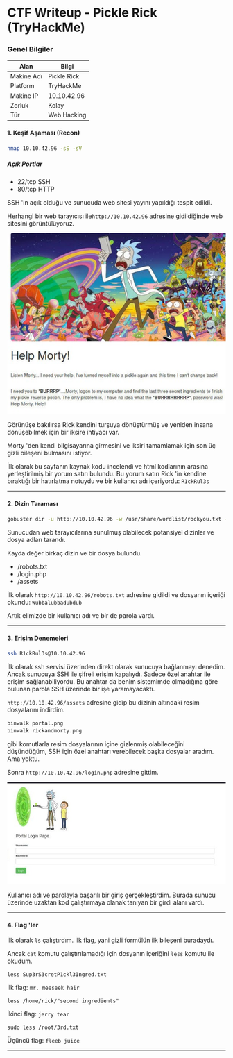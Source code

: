 
# CTF Writeup - Pickle Rick (TryHackMe)


### Genel Bilgiler

| Alan       | Bilgi       |
| ---------- | ----------- |
| Makine Adı | Pickle Rick |
| Platform   | TryHackMe   |
| Makine IP  | 10.10.42.96 |
| Zorluk     | Kolay       |
| Tür        | Web Hacking |

#### 1. Keşif Aşaması (Recon)

```bash
nmap 10.10.42.96 -sS -sV
```

##### Açık Portlar

- 22/tcp SSH
- 80/tcp HTTP

SSH 'in açık olduğu ve sunucuda web sitesi yayını yapıldığı tespit edildi.

Herhangi bir web tarayıcısı ile`http://10.10.42.96` adresine gidildiğinde web sitesini görüntülüyoruz.

![](./images/website.jpeg)

Görünüşe bakılırsa Rick kendini turşuya dönüştürmüş ve yeniden insana dönüşebilmek için bir iksire ihtiyacı var.

Morty 'den kendi bilgisayarına girmesini ve iksiri tamamlamak için son üç gizli bileşeni bulmasını istiyor.

İlk olarak bu sayfanın kaynak kodu incelendi ve html kodlarının arasına yerleştirilmiş bir yorum satırı bulundu. Bu yorum satırı Rick 'in kendine bıraktığı bir hatırlatma notuydu ve bir kullanıcı adı içeriyordu: `R1ckRul3s`

---
#### 2. Dizin Taraması

```bash
gobuster dir -u http://10.10.42.96 -w /usr/share/wordlist/rockyou.txt -x txt, php, html
```

Sunucudan web tarayıcılarına sunulmuş olabilecek potansiyel dizinler ve dosya adları tarandı.

Kayda değer birkaç dizin ve bir dosya bulundu.

- /robots.txt
- /login.php
- /assets

İlk olarak `http://10.10.42.96/robots.txt` adresine gidildi ve dosyanın içeriği okundu: `Wubbalubbadubdub`

Artık elimizde bir kullanıcı adı ve bir de parola vardı.

---
#### 3. Erişim Denemeleri

```bash
ssh R1ckRul3s@10.10.42.96
```

İlk olarak ssh servisi üzerinden direkt olarak sunucuya bağlanmayı denedim. Ancak sunucuya SSH ile şifreli erişim kapalıydı. Sadece özel anahtar ile erişim sağlanabiliyordu. Bu anahtar da benim sistemimde olmadığına göre bulunan parola SSH üzerinde bir işe yaramayacaktı.

`http://10.10.42.96/assets` adresine gidip bu dizinin altındaki resim dosyalarını indirdim.

```bash
binwalk portal.png
binwalk rickandmorty.png
```

gibi komutlarla resim dosyalarının içine gizlenmiş olabileceğini düşündüğüm, SSH için özel anahtarı verebilecek başka dosyalar aradım. Ama yoktu.

Sonra `http://10.10.42.96/login.php` adresine gittim.

![](./images/portal.jpeg)

Kullanıcı adı ve parolayla başarılı bir giriş gerçekleştirdim. Burada sunucu üzerinde uzaktan kod çalıştırmaya olanak tanıyan bir girdi alanı vardı.

---
#### 4. Flag 'ler

İlk olarak `ls` çalıştırdım. İlk flag, yani gizli formülün ilk bileşeni buradaydı.

Ancak `cat` komutu çalıştırılamadığı için dosyanın içeriğini `less` komutu ile okudum.

```
less Sup3rS3cretP1ckl3Ingred.txt
```

İlk flag: `mr. meeseek hair`


```
less /home/rick/"second ingredients"
```

İkinci flag: `jerry tear`


```
sudo less /root/3rd.txt
```

Üçüncü flag: `fleeb juice`

---




